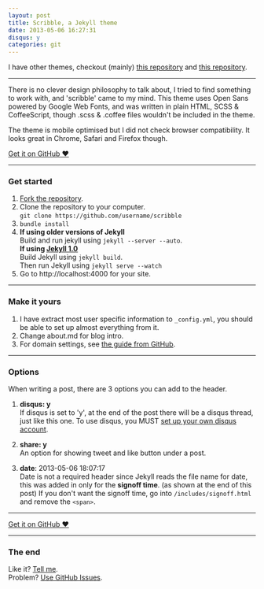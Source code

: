 ```yaml
---
layout: post
title: Scribble, a Jekyll theme
date: 2013-05-06 16:27:31
disqus: y
categories: git
---
```


I have other themes, checkout (mainly) [this repository](https://github.com/muan/muan.github.com/releases) and [this repository](https://github.com/muan/jekyll-wardrobe).

---

There is no clever design philosophy to talk about, I tried to find something to work with, and 'scribble' came to my mind. This theme uses Open Sans powered by Google Web Fonts, and was written in plain HTML, SCSS & CoffeeScript, though .scss & .coffee files wouldn't be included in the theme.

The theme is mobile optimised but I did not check browser compatibility. It looks great in Chrome, Safari and Firefox though.

<a href="https://github.com/muan/scribble" target="_blank" class="big-button gray">Get it on GitHub &hearts;</a>

---

### Get started

1. [Fork the repository](https://github.com/muan/scribble/fork).
2. Clone the repository to your computer.<br /> `git clone https://github.com/username/scribble`
3. `bundle install`
4. **If using older versions of Jekyll**<br />
  Build and run jekyll using `jekyll --server --auto`.<br />
  **If using [Jekyll 1.0](http://blog.parkermoore.de/2013/05/06/jekyll-1-dot-0-released/)**<br />
  Build Jekyll using `jekyll build`.<br />
  Then run Jekyll using `jekyll serve --watch`<br />
5. Go to http://localhost:4000 for your site.

---

### Make it yours

1. I have extract most user specific information to `_config.yml`, you should be able to set up almost everything from it.
2. Change about.md for blog intro.
3. For domain settings, see [the guide from GitHub](https://help.github.com/articles/setting-up-a-custom-domain-with-pages).

---

### Options

When writing a post, there are 3 options you can add to the header.

1. **disqus: y**<br />
  If disqus is set to 'y', at the end of the post there will be a disqus thread, just like this one. To use disqus, you MUST [set up your own disqus account](http://disqus.com/).

2. **share: y**<br />
  An option for showing tweet and like button under a post.

3. **date**: 2013-05-06 18:07:17<br />
  Date is not a required header since Jekyll reads the file name for date, this was added in only for the **signoff time**. (as shown at the end of this post) If you don't want the signoff time, go into `/includes/signoff.html` and remove the `<span>`.

---

<a href="https://github.com/muan/scribble" target="_blank" class="big-button gray">Get it on GitHub &hearts;</a>

---

### The end

Like it? [Tell me](http://twitter.com/muanchiou).<br/>
Problem? [Use GitHub Issues](https://github.com/muan/scribble).
